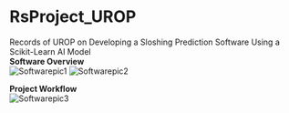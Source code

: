 # RsProject_UROP
Records of UROP on Developing a Sloshing Prediction Software Using a Scikit-Learn AI Model <br/>
**Software Overview** <br/>
![Softwarepic1](https://github.com/growingpenguin/RsProject_UROP/assets/110277903/f8df56dd-9d0f-4dac-9033-3856318dd85b)
![Softwarepic2](https://github.com/growingpenguin/RsProject_UROP/assets/110277903/e21fafb9-054e-43fa-b212-2b0765f03316) <br/>

**Project Workflow** <br/>
![Softwarepic3](https://github.com/growingpenguin/RsProject_UROP/assets/110277903/bc09d335-9e6c-44f4-9eea-ddbad6cc19ee) <br/>
